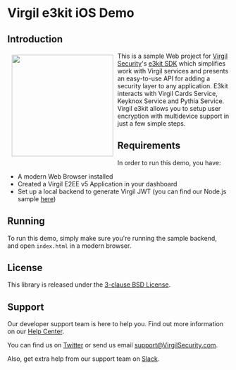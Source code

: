 # Virgil e3kit iOS Demo

## Introduction

<a href="https://developer.virgilsecurity.com/docs"><img width="230px" src="https://cdn.virgilsecurity.com/assets/images/github/logos/virgil-logo-red.png" align="left" hspace="10" vspace="6"></a> This is a sample Web project for [Virgil Security](https://virgilsecurity.com)'s [e3kit SDK](https://github.com/VirgilSecurity/virgil-e3kit-x) which simplifies work with Virgil services and presents an easy-to-use API for adding a security layer to any application. E3kit interacts with Virgil Cards Service, Keyknox Service and Pythia Service.
Virgil e3kit allows you to setup user encryption with multidevice support in just a few simple steps.

## Requirements

In order to run this demo, you have:
- A modern Web Browser installed
- Created a Virgil E2EE v5 Application in your dashboard
- Set up a local backend to generate Virgil JWT (you can find our Node.js sample [here](https://github.com/VirgilSecurity/sample-backend-nodejs))

## Running

To run this demo, simply make sure you're running the sample backend, and open `index.html` in a modern browser.

## License

This library is released under the [3-clause BSD License](LICENSE.md).

## Support
Our developer support team is here to help you. Find out more information on our [Help Center](https://help.virgilsecurity.com/).

You can find us on [Twitter](https://twitter.com/VirgilSecurity) or send us email support@VirgilSecurity.com.

Also, get extra help from our support team on [Slack](https://virgilsecurity.com/join-community).

